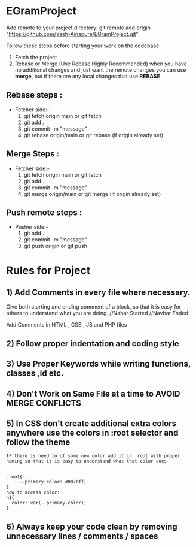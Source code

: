 
# EGramProject

Add remote to your project directory:
git remote add origin "https://github.com/Yash-Ainapure/EGramProject.git"

Follow these steps before starting your  work on the codebase:
1) Fetch the project 
2) Rebase or Merge
(Use Rebase Highly Recommended)
when you have no additional changes and just want the remote changes you can use  <b>merge</b>, but if there are any local  changes that use <b>REBASE</b>


## Rebase steps :
- Fetcher side:-
  1) git fetch origin main or git fetch
  2) git add .
  3) git commit -m "message"
  4) git rebase origin/main or git rebase (if origin already set)

## Merge Steps :
- Fetcher side:-
  1) git fetch origin main or git fetch
  2) git add .
  3) git commit -m "message"
  4) git merge origin/main or git merge (if origin already set)

## Push remote steps :
- Pusher side:-
  1) git add .
  2) git commit -m "message"
  3) git push origin or git push



# Rules for Project 
## 1) Add Comments  in every file where necessary.

Give both starting and ending comment of a block, so that it is easy for others to understand what you are doing.
//Nabar Started
//Navbar Ended

Add Comments in HTML , CSS , JS and PHP files

## 2) Follow proper indentation and coding style
## 3) Use Proper Keywords while writing functions, classes ,id etc.
## 4) Don't Work on Same File at a time to AVOID MERGE CONFLICTS
## 5) In CSS don't create additional extra colors anywhere use the colors in :root selector and follow the theme 
    IF there is need to of some new color add it in :root with proper naming so that it is easy to understand what that color does

    
    :root{
         --primary-color: #007bff;
    }
    how to access color:
    h1{
      color: var(--primary-color);
    }


## 6) Always keep your code clean by removing unnecessary lines / comments / spaces

